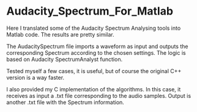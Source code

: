 # Audacity_Spectrum_For_Matlab
Here I translated some of the Audacity Spectrum Analysing tools into Matlab code. The results are pretty similar.

The AudacitySpectrum file imports a waveform as input and outputs the corresponding Spectrum according to the chosen settings.
The logic is based on Audacity SpectrumAnalyst function.

Tested myself a few cases, it is useful, but of course the original C++ version is a way faster.

I also provided my C implementation of the algorithms. In this case, it receives as input a .txt file corresponding to the audio samples. 
Output is another .txt file with the Spectrum information.

